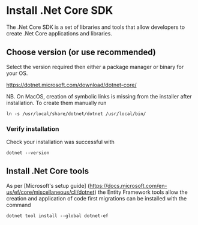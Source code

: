 # Install .Net Core SDK
The .Net Core SDK is a set of libraries and tools that allow developers to create .Net Core applications and libraries.

## Choose version (or use recommended)
Select the version required then either a package manager or binary for your OS.

https://dotnet.microsoft.com/download/dotnet-core/

NB. On MacOS, creation of symbolic links is missing from the installer after installation.
To create them manually run

`ln -s /usr/local/share/dotnet/dotnet /usr/local/bin/`

### Verify installation
Check your installation was successful with 

`dotnet --version`

## Install .Net Core tools
As per [Microsoft's setup guide]
(https://docs.microsoft.com/en-us/ef/core/miscellaneous/cli/dotnet) the Entity Framework tools allow the creation and application of code first migrations can be installed with the command

`dotnet tool install --global dotnet-ef`
